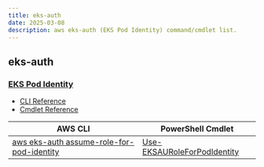 ```yaml
---
title: eks-auth
date: 2025-03-08
description: aws eks-auth (EKS Pod Identity) command/cmdlet list.
---
```


## eks-auth

### [EKS Pod Identity](https://aws.amazon.com/eks/)

* [CLI Reference](https://awscli.amazonaws.com/v2/documentation/api/latest/reference/eks-auth/index.html)
* [Cmdlet Reference](https://docs.aws.amazon.com/powershell/latest/reference/items/EKSAuth_cmdlets.html)

|AWS CLI|PowerShell Cmdlet|
|----|----|
|[aws eks-auth assume-role-for-pod-identity](https://awscli.amazonaws.com/v2/documentation/api/latest/reference/eks-auth/assume-role-for-pod-identity.html)|[Use-EKSAURoleForPodIdentity](https://docs.aws.amazon.com/powershell/latest/reference/items/Use-EKSAURoleForPodIdentity.html)|

